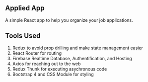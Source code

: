 

## Applied App

A simple React app to help you organize your job applications.

## Tools Used

1. Redux to avoid prop drilling and make state management easier
2. React Router for routing
3. Firebase Realtime Database, Authentification, and Hosting
4. Axios for reaching out to the web
5. Redux Thunk for executing asychronous code
6. Bootstrap 4 and CSS Module for styling
